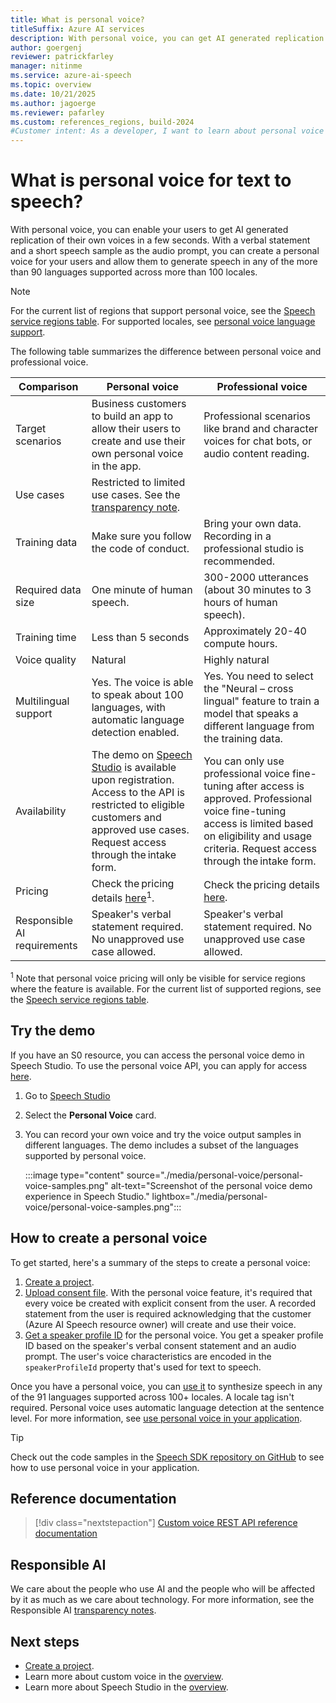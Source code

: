 ```yaml
---
title: What is personal voice?
titleSuffix: Azure AI services
description: With personal voice, you can get AI generated replication of your voice (or users of your application) in a few seconds.
author: goergenj
reviewer: patrickfarley
manager: nitinme
ms.service: azure-ai-speech
ms.topic: overview
ms.date: 10/21/2025
ms.author: jagoerge
ms.reviewer: pafarley
ms.custom: references_regions, build-2024
#Customer intent: As a developer, I want to learn about personal voice for text to speech.
---
```


# What is personal voice for text to speech? 

With personal voice, you can enable your users to get AI generated replication of their own voices in a few seconds. With a verbal statement and a short speech sample as the audio prompt, you can create a personal voice for your users and allow them to generate speech in any of the more than 90 languages supported across more than 100 locales.

> [!NOTE]
> For the current list of regions that support personal voice, see the [Speech service regions table](regions.md?tabs=tts). 
> For supported locales, see [personal voice language support](./language-support.md?tabs=tts#personal-voice).

The following table summarizes the difference between personal voice and professional voice.  
 
| Comparison | Personal voice | Professional voice |
|-------|-------------------------|-----|
| Target scenarios | Business customers to build an app to allow their users to create and use their own personal voice in the app. | Professional scenarios like brand and character voices for chat bots, or audio content reading. |
| Use cases | Restricted to limited use cases. See the [transparency note](/azure/ai-foundry/responsible-ai/speech-service/text-to-speech/transparency-note). |
| Training data | Make sure you follow the code of conduct. | Bring your own data. Recording in a professional studio is recommended. |
| Required data size | One minute of human speech. | 300-2000 utterances (about 30 minutes to 3 hours of human speech). |
| Training time | Less than 5 seconds | Approximately 20-40 compute hours. |
| Voice quality | Natural | Highly natural |
| Multilingual support | Yes. The voice is able to speak about 100 languages, with automatic language detection enabled. | Yes. You need to select the "Neural – cross lingual" feature to train a model that speaks a different language from the training data. |
| Availability | The demo on [Speech Studio](https://aka.ms/speechstudio/) is available upon registration. Access to the API is restricted to eligible customers and approved use cases. Request access through the intake form. | You can only use professional voice fine-tuning after access is approved. Professional voice fine-tuning access is limited based on eligibility and usage criteria. Request access through the intake form. |
| Pricing | Check the pricing details [here](https://azure.microsoft.com/pricing/details/cognitive-services/speech-services/)<sup>1</sup>. | Check the pricing details [here](https://azure.microsoft.com/pricing/details/cognitive-services/speech-services/). |
| Responsible AI requirements | Speaker's verbal statement required. No unapproved use case allowed. | Speaker's verbal statement required. No unapproved use case allowed. |

<sup>1</sup> Note that personal voice pricing will only be visible for service regions where the feature is available. For the current list of supported regions, see the [Speech service regions table](regions.md?tabs=tts). 

## Try the demo

If you have an S0 resource, you can access the personal voice demo in Speech Studio. To use the personal voice API, you can apply for access [here](https://aka.ms/customneural).

1. Go to [Speech Studio](https://aka.ms/speechstudio/)
   
1. Select the **Personal Voice** card.
   
1. You can record your own voice and try the voice output samples in different languages. The demo includes a subset of the languages supported by personal voice.

    :::image type="content" source="./media/personal-voice/personal-voice-samples.png" alt-text="Screenshot of the personal voice demo experience in Speech Studio." lightbox="./media/personal-voice/personal-voice-samples.png":::


## How to create a personal voice

To get started, here's a summary of the steps to create a personal voice:
1. [Create a project](./personal-voice-create-project.md). 
1. [Upload consent file](./personal-voice-create-consent.md). With the personal voice feature, it's required that every voice be created with explicit consent from the user. A recorded statement from the user is required acknowledging that the customer (Azure AI Speech resource owner) will create and use their voice.
1. [Get a speaker profile ID](./personal-voice-create-voice.md) for the personal voice. You get a speaker profile ID based on the speaker's verbal consent statement and an audio prompt. The user's voice characteristics are encoded in the `speakerProfileId` property that's used for text to speech. 

Once you have a personal voice, you can [use it](./personal-voice-how-to-use.md) to synthesize speech in any of the 91 languages supported across 100+ locales. A locale tag isn't required. Personal voice uses automatic language detection at the sentence level. For more information, see [use personal voice in your application](./personal-voice-how-to-use.md).

> [!TIP]
> Check out the code samples in the [Speech SDK repository on GitHub](https://github.com/Azure-Samples/cognitive-services-speech-sdk/blob/master/samples/custom-voice/README.md) to see how to use personal voice in your application.

## Reference documentation

> [!div class="nextstepaction"]
> [Custom voice REST API reference documentation](/rest/api/speech/)

## Responsible AI 

We care about the people who use AI and the people who will be affected by it as much as we care about technology. For more information, see the Responsible AI [transparency notes](/azure/ai-foundry/responsible-ai/speech-service/text-to-speech/transparency-note).


## Next steps

- [Create a project](./personal-voice-create-project.md). 
- Learn more about custom voice in the [overview](custom-neural-voice.md).
- Learn more about Speech Studio in the [overview](speech-studio-overview.md).
